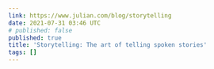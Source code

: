 ```yaml
---
link: https://www.julian.com/blog/storytelling
date: 2021-07-31 03:46 UTC
# published: false
published: true
title: 'Storytelling: The art of telling spoken stories'
tags: []
---
```




